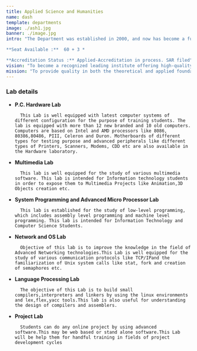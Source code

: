 ```yaml
---
title: Applied Science and Humanities
name: dash
template: departments
image: ./ash1.jpg
banner: ./image.jpg
intro: "The Department was established in 2000, and now has become a full-fledged department with advanced laboratory facilities to train the students to meet the current needs of the fast changing industrial scenario.

**Seat Available :**  60 + 3 *

**Accreditation Status :** Applied-Accreditation in process. SAR filed"
vision: "To become a recognized leading institute offering high-quality professional education leading to academic excellence to a large number of talented students."
mission: "To provide quality in both the theoretical and applied foundations of computer science and train students to effectively apply this education to solve real world problems."
---
```


### Lab details

- **P.C. Hardware Lab**

      	This Lab is well equipped with latest computer systems of different configuration for the purpose of training students. The lab is equipped with more than 12 new branded and 10 old computers. Computers are based on Intel and AMD processors like 8086, 80386,80486, PIII, Celeron and Duron. Motherboards of different types for testing purpose and advanced peripherals like different types of Printers, Scanners, Modems, CDD etc are also available in the Hardware laboratory.

- **Multimedia Lab**

      	This lab is well equipped for the study of various multimedia software. This lab is intended for Information technology students in order to expose them to Multimedia Projects like Animation,3D Objects creation etc.

- **System Programming and Advanced Micro Processor Lab**

      	This lab is established for the study of low-level programming, which includes assembly level programming and machine level programming. This lab is intended for Information Technology and Computer Science Students.

- **Network and OS Lab**

      	Objective of this lab is to improve the knowledge in the field of Advanced Networking technologies.This Lab is well equipped for the study of various communication protocols like TCP/IPand the familiarization of Unix system calls like stat, fork and creation of semaphores etc.

- **Language Processing Lab**

      	The objective of this Lab is to build small compilers,interpreters and linkers by using the linux environments and lex,flex,yacc tools.This lab is also useful for understanding the design of compilers and assemblers.

- **Project Lab**

      	Students can do any online project by using advanced software.This may be web based or stand alone software.This Lab will be help them for handful training in fields of project development cycles
